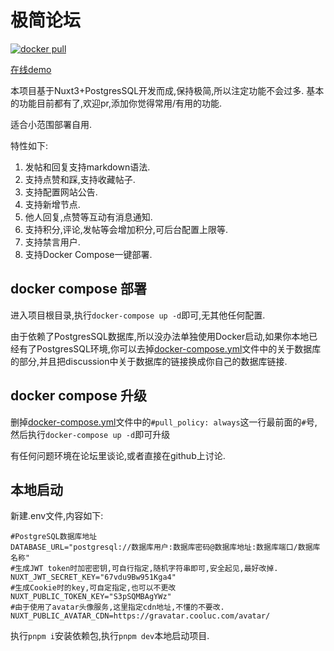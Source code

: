 # 极简论坛

[![docker pull](https://img.shields.io/docker/pulls/kingwrcy/discussion)](https://hub.docker.com/repository/docker/kingwrcy/discussion)

[在线demo](https://discussion.mblog.club)

本项目基于Nuxt3+PostgresSQL开发而成,保持极简,所以注定功能不会过多.
基本的功能目前都有了,欢迎pr,添加你觉得常用/有用的功能.

适合小范围部署自用.

特性如下:

1. 发帖和回复支持markdown语法.
2. 支持点赞和踩,支持收藏帖子.
3. 支持配置网站公告.
4. 支持新增节点.
5. 他人回复,点赞等互动有消息通知.
6. 支持积分,评论,发帖等会增加积分,可后台配置上限等.
7. 支持禁言用户.
8. 支持Docker Compose一键部署.

## docker compose 部署

进入项目根目录,执行`docker-compose up -d`即可,无其他任何配置.

由于依赖了PostgresSQL数据库,所以没办法单独使用Docker启动,如果你本地已经有了PostgresSQL环境,你可以去掉[docker-compose.yml](https://github.com/kingwrcy/discussion/blob/master/docker-compose.yml)文件中的关于数据库的部分,并且把discussion中关于数据库的链接换成你自己的数据库链接.

## docker compose 升级
删掉[docker-compose.yml](https://github.com/kingwrcy/discussion/blob/master/docker-compose.yml)文件中的`#pull_policy: always`这一行最前面的`#`号,然后执行`docker-compose up -d`即可升级

有任何问题环境在论坛里谈论,或者直接在github上讨论.

## 本地启动

新建.env文件,内容如下:

```shell
#PostgreSQL数据库地址
DATABASE_URL="postgresql://数据库用户:数据库密码@数据库地址:数据库端口/数据库名称"
#生成JWT token时加密密钥,可自行指定,随机字符串即可,安全起见,最好改掉.
NUXT_JWT_SECRET_KEY="67vdu9Bw951Kga4"
#生成Cookie时的key,可自定指定,也可以不更改
NUXT_PUBLIC_TOKEN_KEY="S3pSQMBAgYWz"
#由于使用了avatar头像服务,这里指定cdn地址,不懂的不要改.
NUXT_PUBLIC_AVATAR_CDN=https://gravatar.cooluc.com/avatar/
```

执行`pnpm i`安装依赖包,执行`pnpm dev`本地启动项目.